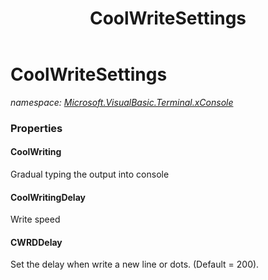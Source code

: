 ﻿---
title: CoolWriteSettings
---

# CoolWriteSettings
_namespace: [Microsoft.VisualBasic.Terminal.xConsole](N-Microsoft.VisualBasic.Terminal.xConsole.html)_






### Properties

#### CoolWriting
Gradual typing the output into console
#### CoolWritingDelay
Write speed
#### CWRDDelay
Set the delay when write a new line or dots. (Default = 200).
